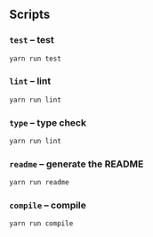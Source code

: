 ## Scripts

### `test` – test

```sh
yarn run test
```

### `lint` – lint

```sh
yarn run lint
```

### `type` – type check

```sh
yarn run lint
```

### `readme` – generate the README

```sh
yarn run readme
```

### `compile` – compile

```sh
yarn run compile
```
